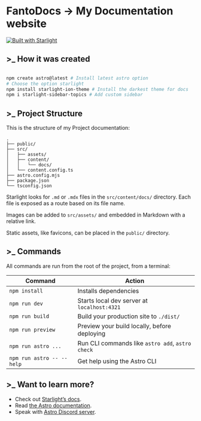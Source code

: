 # FantoDocs -> My Documentation website

[![Built with Starlight](https://astro.badg.es/v2/built-with-starlight/tiny.svg)](https://starlight.astro.build)

## >_ How it was created

```powershell

npm create astro@latest # Install latest astro option
# Choose the option starlight
npm install starlight-ion-theme # Install the darkest theme for docs
npm i starlight-sidebar-topics # Add custom sidebar

```

## >_ Project Structure

This is the structure of my Project documentation:

```
.
├── public/
├── src/
│   ├── assets/
│   ├── content/
│   │   └── docs/
│   └── content.config.ts
├── astro.config.mjs
├── package.json
└── tsconfig.json
```

Starlight looks for `.md` or `.mdx` files in the `src/content/docs/` directory. Each file is exposed as a route based on its file name.

Images can be added to `src/assets/` and embedded in Markdown with a relative link.

Static assets, like favicons, can be placed in the `public/` directory.

## >_ Commands

All commands are run from the root of the project, from a terminal:

| Command                   | Action                                           |
| ------------------------ | ----------------------------------------------- |
| `npm install`             | Installs dependencies                            |
| `npm run dev`             | Starts local dev server at `localhost:4321`      |
| `npm run build`           | Build your production site to `./dist/`          |
| `npm run preview`         | Preview your build locally, before deploying     |
| `npm run astro ...`       | Run CLI commands like `astro add`, `astro check` |
| `npm run astro -- --help` | Get help using the Astro CLI                     |

## >_ Want to learn more?

- Check out [Starlight’s docs](https://starlight.astro.build/).
- Read [the Astro documentation](https://docs.astro.build).
- Speak with [Astro Discord server](https://astro.build/chat).
